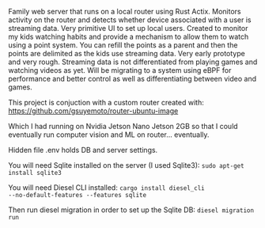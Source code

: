 Family web server that runs on a local router using Rust Actix. Monitors activity on the router and detects whether device associated with a user is streaming data. Very primitive UI to set up local users. Created to monitor my kids watching habits and provide a mechanism to allow them to watch using a point system. You can refill the points as a parent and then the points are delimited as the kids use streaming data. Very early prototype and very rough. Streaming data is not differentiated from playing games and watching videos as yet. Will be migrating to a system using eBPF for performance and better control as well as differentiating between video and games.

This project is conjuction with a custom router created with:
https://github.com/gsuyemoto/router-ubuntu-image

Which I had running on Nvidia Jetson Nano Jetson 2GB so that I could eventually run computer vision and ML on router... eventually.

Hidden file .env holds DB and server settings.

You will need Sqlite installed on the server (I used Sqlite3):
<code>sudo apt-get install sqlite3</code>

You will need Diesel CLI installed:
<code>cargo install diesel_cli --no-default-features --features sqlite</code>

Then run diesel migration in order to set up the Sqlite DB:
<code>diesel migration run</code> 
